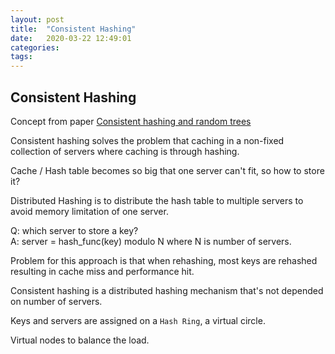 ```yaml
---
layout: post
title:  "Consistent Hashing"
date:   2020-03-22 12:49:01 
categories: 
tags: 
---
```


## Consistent Hashing

Concept from paper [Consistent hashing and random trees](https://github.com/papers-we-love/papers-we-love/blob/master/distributed_systems/consistent-hashing-and-random-trees.pdf)

Consistent hashing solves the problem that caching in a non-fixed collection of servers where caching is through hashing.  

Cache / Hash table becomes so big that one server can't fit, so how to store it?

Distributed Hashing is to distribute the hash table to multiple servers to avoid memory limitation of one server.

Q: which server to store a key?  
A: server = hash_func(key) modulo
N where N is number of servers.

Problem for this approach is that when rehashing, most keys are rehashed resulting in cache miss and performance hit.  

Consistent hashing is a distributed hashing mechanism that's not depended on number of servers.

Keys and servers are assigned on a `Hash Ring`, a virtual circle. 

Virtual nodes to balance the load.

